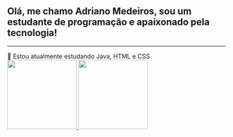 ## Olá, me chamo Adriano Medeiros, sou um estudante de programação e apaixonado pela tecnologia!
<hr>
🌱 Estou atualmente estudando Java, HTML e CSS<br>
<div>
    <a href="https://github.com/AdrianoMedeirosDev">
    <img height="160em" src="[![Anurag's GitHub stats](https://github-readme-stats.vercel.app/apiAdrianoMedeirosDev=anuraghazra)](https://github.com/anuraghazra/github-readme-stats))"/>
    <img height="160em" src=""/>
</div>


